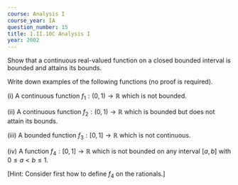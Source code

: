 ```yaml
---
course: Analysis I
course_year: IA
question_number: 15
title: 1.II.10C Analysis I
year: 2002
---
```



Show that a continuous real-valued function on a closed bounded interval is bounded and attains its bounds.

Write down examples of the following functions (no proof is required).

(i) A continuous function $f_{1}:(0,1) \rightarrow \mathbb{R}$ which is not bounded.

(ii) A continuous function $f_{2}:(0,1) \rightarrow \mathbb{R}$ which is bounded but does not attain its bounds.

(iii) A bounded function $f_{3}:[0,1] \rightarrow \mathbb{R}$ which is not continuous.

(iv) A function $f_{4}:[0,1] \rightarrow \mathbb{R}$ which is not bounded on any interval $[a, b]$ with $0 \leqslant a<b \leqslant 1 .$

[Hint: Consider first how to define $f_{4}$ on the rationals.]